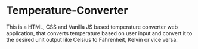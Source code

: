# Temperature-Converter
This is a HTML, CSS and Vanilla JS based temperature converter web application, that converts temperature based on user input and convert it to the desired unit output like Celsius to Fahrenheit, Kelvin or vice versa.  
